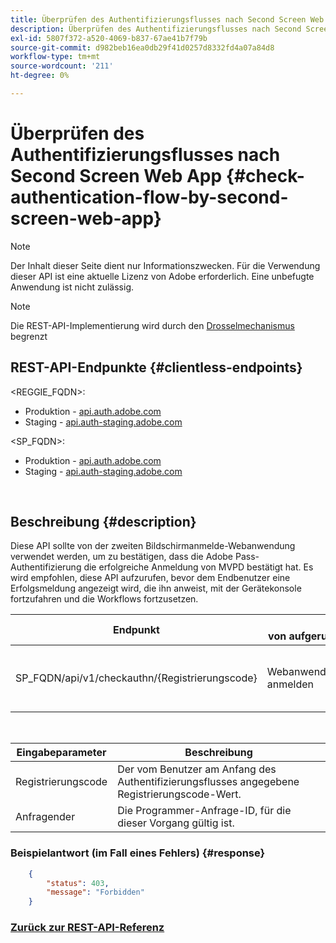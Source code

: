 ```yaml
---
title: Überprüfen des Authentifizierungsflusses nach Second Screen Web App
description: Überprüfen des Authentifizierungsflusses nach Second Screen Web App
exl-id: 5807f372-a520-4069-b837-67ae41b7f79b
source-git-commit: d982beb16ea0db29f41d0257d8332fd4a07a84d8
workflow-type: tm+mt
source-wordcount: '211'
ht-degree: 0%

---
```


# Überprüfen des Authentifizierungsflusses nach Second Screen Web App {#check-authentication-flow-by-second-screen-web-app}

>[!NOTE]
>
>Der Inhalt dieser Seite dient nur Informationszwecken. Für die Verwendung dieser API ist eine aktuelle Lizenz von Adobe erforderlich. Eine unbefugte Anwendung ist nicht zulässig.

>[!NOTE]
>
> Die REST-API-Implementierung wird durch den [Drosselmechanismus](/help/authentication/integration-guide-programmers/throttling-mechanism.md) begrenzt

## REST-API-Endpunkte {#clientless-endpoints}

&lt;REGGIE_FQDN>:

* Produktion - [api.auth.adobe.com](http://api.auth.adobe.com/)
* Staging - [api.auth-staging.adobe.com](http://api.auth-staging.adobe.com/)

&lt;SP_FQDN>:

* Produktion - [api.auth.adobe.com](http://api.auth.adobe.com/)
* Staging - [api.auth-staging.adobe.com](http://api.auth-staging.adobe.com/)

</br>

## Beschreibung {#description}

Diese API sollte von der zweiten Bildschirmanmelde-Webanwendung verwendet werden, um zu bestätigen, dass die Adobe Pass-Authentifizierung die erfolgreiche Anmeldung von MVPD bestätigt hat. Es wird empfohlen, diese API aufzurufen, bevor dem Endbenutzer eine Erfolgsmeldung angezeigt wird, die ihn anweist, mit der Gerätekonsole fortzufahren und die Workflows fortzusetzen.


| Endpunkt | </br>von aufgerufen | Eingabe   </br>Parameter | HTTP </br>Methode | Reaktion | HTTP </br>Antwort |
| --- | --- | --- | --- | --- | --- |
| SP_FQDN/api/v1/checkauthn/{Registrierungscode} | Webanwendung anmelden | 1. Registrierungs-Code </br>    (Pfadkomponente)</br>2.  requestor </br>    (Obligatorisch) | GET | XML oder JSON mit Fehlerdetails, falls nicht erfolgreich. | 200 - Erfolg   </br>403 - Verboten |

</br>

| Eingabeparameter | Beschreibung |
| ----------------- | --------------------------------------------------------------------------------------------- |
| Registrierungscode | Der vom Benutzer am Anfang des Authentifizierungsflusses angegebene Registrierungscode-Wert. |
| Anfragender | Die Programmer-Anfrage-ID, für die dieser Vorgang gültig ist. |


### Beispielantwort (im Fall eines Fehlers) {#response}

```JSON
    {
        "status": 403,
        "message": "Forbidden"
    }
```

### [Zurück zur REST-API-Referenz](/help/authentication/integration-guide-programmers/legacy/rest-api-v1/rest-api-reference.md)
